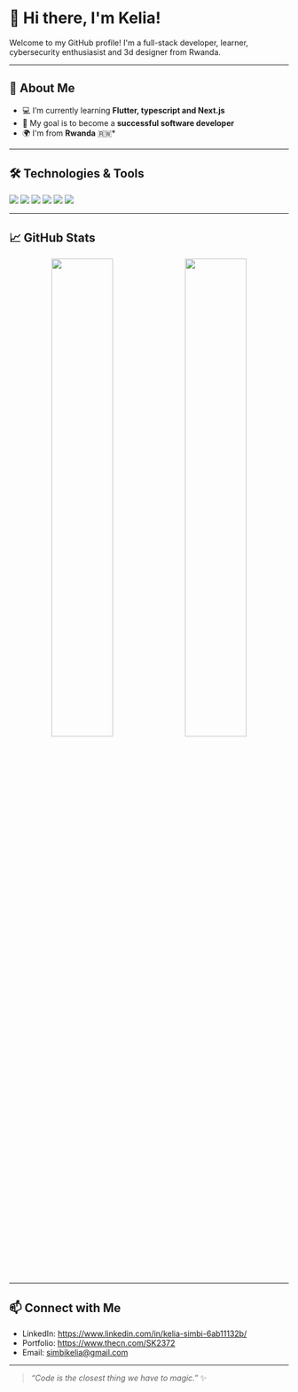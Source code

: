 # 👋 Hi there, I'm Kelia!

Welcome to my GitHub profile! I'm a full-stack developer, learner, cybersecurity enthusiasist and 3d designer from Rwanda.

---

## 🚀 About Me

- 💻 I’m currently learning **Flutter, typescript and Next.js**
- 🎯 My goal is to become a **successful software developer**
- 🌍 I'm from **Rwanda** 🇷🇼*

---

## 🛠️ Technologies & Tools

<p>
  <img src="https://img.shields.io/badge/Code-Python-blue?style=for-the-badge&logo=python" />
  <img src="https://img.shields.io/badge/Code-JavaScript-yellow?style=for-the-badge&logo=javascript" />
  <img src="https://img.shields.io/badge/Framework-React-blue?style=for-the-badge&logo=react" />
  <img src="https://img.shields.io/badge/Styling-TailwindCSS-teal?style=for-the-badge&logo=tailwind-css" />
  <img src="https://img.shields.io/badge/3D-Blender-orange?style=for-the-badge&logo=blender" />
  <img src="https://img.shields.io/badge/Version Control-Git-orange?style=for-the-badge&logo=git" />
</p>

---

## 📈 GitHub Stats

<p align="center">
  <img src="https://github-readme-stats.vercel.app/api?username=keliaa1&show_icons=true&theme=radical" width="47%" />
  <img src="https://github-readme-streak-stats.herokuapp.com/?user=keliaa1&theme=radical" width="47%" />
</p>

---

## 📫 Connect with Me

- LinkedIn: https://www.linkedin.com/in/kelia-simbi-6ab11132b/
- Portfolio: https://www.thecn.com/SK2372
- Email: simbikelia@gmail.com

---

> _“Code is the closest thing we have to magic.”_ ✨
